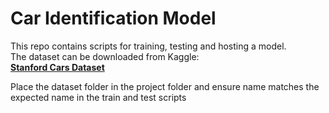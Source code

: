 # Car Identification Model

This repo contains scripts for training, testing and hosting a model.   
The dataset can be downloaded from Kaggle:  
[**Stanford Cars Dataset**](https://www.kaggle.com/datasets/rickyyyyyyy/torchvision-stanford-cars)

Place the dataset folder in the project folder and ensure name matches the expected name in the train and test scripts  
